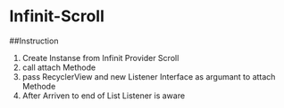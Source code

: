 # Infinit-Scroll

##Instruction

1) Create Instanse from Infinit Provider Scroll 
2) call attach Methode
3) pass RecyclerView and new Listener Interface as argumant to attach Methode
4) After Arriven to end of List Listener is aware  
##
